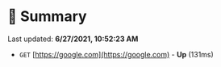 # 📖 Summary
Last updated: **6/27/2021, 10:52:23 AM**

- `GET` [https://google.com](https://google.com) - **Up** (131ms)
